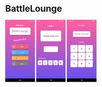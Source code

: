 # BattleLounge
      
<img src="https://raw.githubusercontent.com/sidenevkirill/Sidenevkirill.github.io/master/img/Screenshot_20190212-143951.png" alt="Screenshot 0" height="200"> <img src="https://raw.githubusercontent.com/sidenevkirill/Sidenevkirill.github.io/master/img/Screenshot_20190212-143957.png" alt="Screenshot 1" height="200">  <img src="https://raw.githubusercontent.com/sidenevkirill/Sidenevkirill.github.io/master/img/Screenshot_20210117-014403.png" alt="Screenshot 5" height="200">
